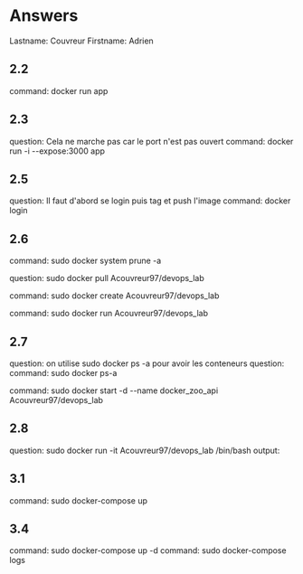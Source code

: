 # Answers

Lastname: Couvreur
Firstname: Adrien

## 2.2
command: docker run app

## 2.3
question: Cela ne marche pas car le port n'est pas ouvert
command: docker run -i --expose:3000 app

## 2.5
question: Il faut d'abord se login puis tag et push l'image
command: docker login


## 2.6
command: sudo docker system prune -a

question: sudo docker pull Acouvreur97/devops_lab

command: sudo docker create Acouvreur97/devops_lab

command: sudo docker run Acouvreur97/devops_lab

## 2.7
question: on utilise sudo docker ps -a pour avoir les conteneurs
question: 
command: sudo docker ps-a

command: sudo docker start -d --name docker_zoo_api Acouvreur97/devops_lab

## 2.8
question: sudo docker run -it Acouvreur97/devops_lab /bin/bash 
output: 

## 3.1
command: sudo docker-compose up

## 3.4
command: sudo docker-compose up -d
command: sudo docker-compose logs
